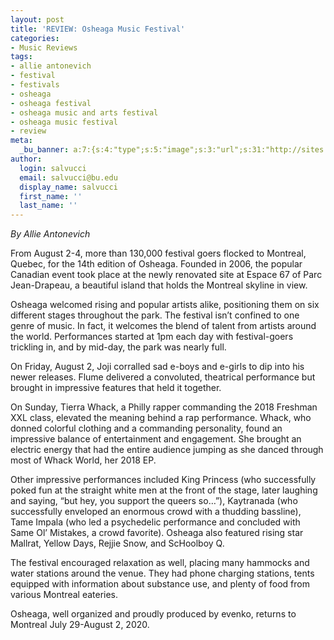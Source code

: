 ```yaml
---
layout: post
title: 'REVIEW: Osheaga Music Festival'
categories:
- Music Reviews
tags:
- allie antonevich
- festival
- festivals
- osheaga
- osheaga festival
- osheaga music and arts festival
- osheaga music festival
- review
meta:
  _bu_banner: a:7:{s:4:"type";s:5:"image";s:3:"url";s:31:"http://sites.bu.edu/wtbu/files/2019/07/osheaga.jpg";s:3:"alt";s:0:"";s:7:"post_id";s:4:"5048";s:4:"html";s:0:"";s:8:"position";s:12:"contentWidth";s:7:"caption";s:0:"";}
author:
  login: salvucci
  email: salvucci@bu.edu
  display_name: salvucci
  first_name: ''
  last_name: ''
---
```

_By Allie Antonevich_

From August 2-4, more than 130,000 festival goers flocked to Montreal, Quebec, for the 14th edition of Osheaga. Founded in 2006, the popular Canadian event took place at the newly renovated site at Espace 67 of Parc Jean-Drapeau, a beautiful island that holds the Montreal skyline in view.

Osheaga welcomed rising and popular artists alike, positioning them on six different stages throughout the park. The festival isn’t confined to one genre of music. In fact, it welcomes the blend of talent from artists around the world. Performances started at 1pm each day with festival-goers trickling in, and by mid-day, the park was nearly full.

On Friday, August 2, Joji corralled sad e-boys and e-girls to dip into his newer releases. Flume delivered a convoluted, theatrical performance but brought in impressive features that held it together.

On Sunday, Tierra Whack, a Philly rapper commanding the 2018 Freshman XXL class, elevated the meaning behind a rap performance. Whack, who donned colorful clothing and a commanding personality, found an impressive balance of entertainment and engagement. She brought an electric energy that had the entire audience jumping as she danced through most of Whack World, her 2018 EP.

Other impressive performances included King Princess (who successfully poked fun at the straight white men at the front of the stage, later laughing and saying, “but hey, you support the queers so…”), Kaytranada (who successfully enveloped an enormous crowd with a thudding bassline), Tame Impala (who led a psychedelic performance and concluded with Same Ol’ Mistakes, a crowd favorite). Osheaga also featured rising star Mallrat, Yellow Days, Rejjie Snow, and ScHoolboy Q.

The festival encouraged relaxation as well, placing many hammocks and water stations around the venue. They had phone charging stations, tents equipped with information about substance use, and plenty of food from various Montreal eateries. 

Osheaga, well organized and proudly produced by evenko, returns to Montreal July 29-August 2, 2020.